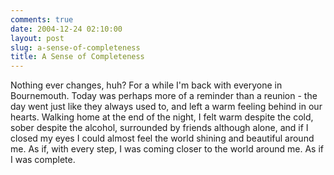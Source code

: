 ```yaml
---
comments: true
date: 2004-12-24 02:10:00
layout: post
slug: a-sense-of-completeness
title: A Sense of Completeness
---
```


Nothing ever changes, huh?  For a while I'm back with everyone in Bournemouth.  Today was perhaps more of a reminder than a reunion - the day went just like they always used to, and left a warm feeling behind in our hearts.  Walking home at the end of the night, I felt warm despite the cold, sober despite the alcohol, surrounded by friends although alone, and if I closed my eyes I could almost feel the world shining and beautiful around me.  As if, with every step, I was coming closer to the world around me.  As if I was complete.
